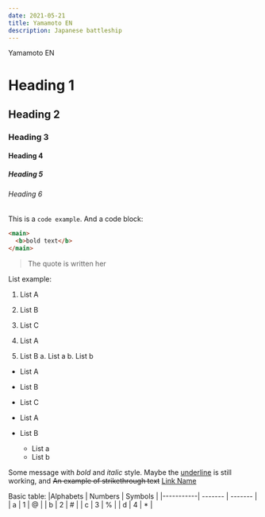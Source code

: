 ```yaml
---
date: 2021-05-21
title: Yamamoto EN
description: Japanese battleship
---
```


Yamamoto EN
# Heading 1
## Heading 2
### Heading 3
#### Heading 4
##### Heading 5
###### Heading 6

This is a `code example`.
And a code block:
```html
<main>
  <b>bold text</b>
</main>
```

> The quote is written her

List example:
1. List A
2. List B
3. List C

1. List A
2. List B
  a. List a
  b. List b


- List A
- List B
- List C

- List A
- List B
  - List a
  - List b

Some message with *bold* and _italic_ style. Maybe the <u>underline</u> is still working, and ~~An example of strikethrough text~~
[Link Name](https://google.com)

Basic table:
|Alphabets | Numbers | Symbols |
|-----------| ------- | ------- |
| a  |  1 |  @ |
| b  | 2  |  # |
| c  | 3  |  % |
| d  | 4  |  * |
